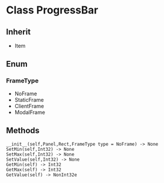 # Class ProgressBar

## Inherit

* Item

## Enum

### FrameType

* NoFrame
* StaticFrame
* ClientFrame
* ModalFrame

## Methods
```
__init__(self,Panel,Rect,FrameType type = NoFrame) -> None
SetMin(self,Int32) -> None
SetMax(self,Int32) -> None
SetValue(self,Int32) -> None
GetMin(self) -> Int32
GetMax(self) -> Int32
GetValue(self) -> NonInt32e
```
